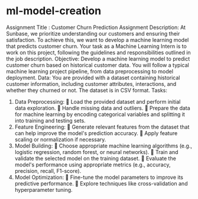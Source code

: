 # ml-model-creation
Assignment Title : Customer Churn Prediction
Assignment Description:
At Sunbase, we prioritize understanding our customers and ensuring their satisfaction. To achieve this, 
we want to develop a machine learning model that predicts customer churn. Your task as a Machine 
Learning Intern is to work on this project, following the guidelines and responsibilities outlined in the job 
description.
Objective:
Develop a machine learning model to predict customer churn based on historical customer data. You 
will follow a typical machine learning project pipeline, from data preprocessing to model deployment.
Data:
You are provided with a dataset containing historical customer information, including customer 
attributes, interactions, and whether they churned or not. The dataset is in CSV format.
Tasks:
1. Data Preprocessing:
 Load the provided dataset and perform initial data exploration.
 Handle missing data and outliers.
 Prepare the data for machine learning by encoding categorical variables and splitting it into 
training and testing sets.
2. Feature Engineering:
 Generate relevant features from the dataset that can help improve the model's prediction 
accuracy.
 Apply feature scaling or normalization if necessary.
3. Model Building:
 Choose appropriate machine learning algorithms (e.g., logistic regression, random forest, or 
neural networks).
 Train and validate the selected model on the training dataset.
 Evaluate the model's performance using appropriate metrics (e.g., accuracy, precision, recall, 
F1-score).
4. Model Optimization:
 Fine-tune the model parameters to improve its predictive performance.
 Explore techniques like cross-validation and hyperparameter tuning.
